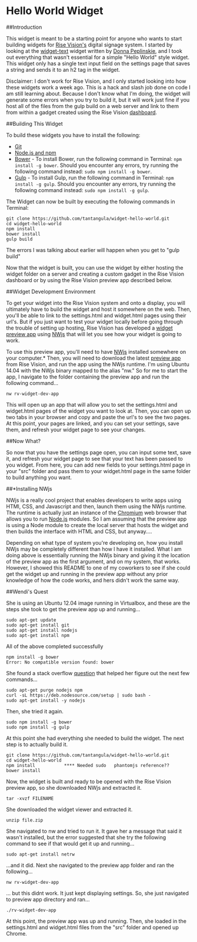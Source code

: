 # Hello World Widget

##Introduction

This widget is meant to be a starting point for anyone who wants to start building widgets for [Rise Vision's](http://www.risevision.com) digital signage system. I started by looking at the [widget-text](https://github.com/Rise-Vision/widget-text) widget written by [Donna Peplinskie](https://github.com/donnapep), and I took out everything that wasn't essential for a simple "Hello World" style widget. This widget only has a single text input field on the settings page that saves a string and sends it to an h2 tag in the widget. 

Disclaimer: I don't work for Rise Vision, and I only started looking into how these widgets work a week ago. This is a hack and slash job done on code I am still learning about. Because I don't know what I'm doing, the widget will generate some errors when you try to build it, but it will work just fine if you host all of the files from the gulp build on a web server and link to them from within a gadget created using the Rise Vision [dashboard](http://rva.risevision.com/).

##Building This Widget

To build these widgets you have to install the following:

- [Git](http://git-scm.com/book/en/v2/Getting-Started-Installing-Git)
- [Node.js and npm](http://blog.nodeknockout.com/post/65463770933/how-to-install-node-js-and-npm)
- [Bower](http://bower.io/#install-bower) - To install Bower, run the following command in Terminal: `npm install -g bower`. Should you encounter any errors, try running the following command instead: `sudo npm install -g bower`.
- [Gulp](https://github.com/gulpjs/gulp/blob/master/docs/getting-started.md) - To install Gulp, run the following command in Terminal: `npm install -g gulp`. Should you encounter any errors, try running the following command instead: `sudo npm install -g gulp`.

The Widget can now be built by executing the following commands in Terminal:
```
git clone https://github.com/tantangula/widget-hello-world.git
cd widget-hello-world
npm install
bower install
gulp build 
```

The errors I was talking about earlier will happen when you get to "gulp build"

Now that the widget is built, you can use the widget by either hosting the widget folder on a server and creating a custom gadget in the Rise Vision dashboard or by using the Rise Vision preview app described below.

##Widget Development Environment 

To get your widget into the Rise Vision system and onto a display, you will ultimately have to build the widget and host it somewhere on the web. Then, you'll be able to link to the settings.html and widget.html pages using their url's. But if you just want to test your widget locally before going through the trouble of setting up hosting, Rise Vision has developed a [widget preview app](http://192.254.220.36/~rvi/widget-preview/) using [NWjs](http://nwjs.io/) that will let you see how your widget is going to work.

To use this preview app, you'll need to have [NWjs](http://dl.nwjs.io/v0.12.1/) installed somewhere on your computer.* Then, you will need to download the latest [preview app](http://192.254.220.36/~rvi/widget-preview/) from Rise Vision, and run the app using the NWjs runtime. I'm using Ubuntu 14.04 with the NWjs binary mapped to the alias "nw." So for me to start the app, I navigate to the folder containing the preview app and run the following command...

```
nw rv-widget-dev-app
```

This will open up an app that will allow you to set the settings.html and widget.html pages of the widget you want to look at. Then, you can open up two tabs in your browser and copy and paste the url's to see the two pages. At this point, your pages are linked, and you can set your settings, save them, and refresh your widget page to see your changes.

##Now What?

So now that you have the settings page open, you can input some text, save it, and refresh your widget page to see that your text has been passed to you widget. From here, you can add new fields to your settings.html page in your "src" folder and pass them to your widget.html page in the same folder to build anything you want. 

##*Installing NWjs

NWjs is a really cool project that enables developers to write apps using HTMl, CSS, and Javascript and then, launch them using the NWjs runtime. The runtime is actually just an instance of the [Chromium](https://www.chromium.org/) web browser that allows you to run [Node.js](https://nodejs.org/) modules. So I am assuming that the preview app is using a Node module to create the local server that hosts the widget and then builds the interface with HTML and CSS, but anyway....

Depending on what type of system you're developing on, how you install NWjs may be completely different than how I have it installed. What I am doing above is essentially running the NWjs binary and giving it the location of the preview app as the first argument, and on my system, that works. However, I showed this README to one of my coworkers to see if she could get the widget up and running in the preview app without any prior knowledge of how the code works, and hers didn't work the same way.

##Wendi's Quest

She is using an Ubuntu 12.04 image running in Virtualbox, and these are the steps she took to get the preview app up and running...

```
sudo apt-get update
sudo apt-get install git
sudo apt-get install nodejs
sudo apt-get install npm
```

All of the above completed successfully

```
npm install -g bower
Error: No compatible version found: bower
```

She found a stack overflow [question](http://stackoverflow.com/questions/12913141/message-failed-to-fetch-from-registry-while-trying-to-install-any-module) that helped her figure out the next few commands...

```
sudo apt-get purge nodejs npm
curl -sL https://deb.nodesource.com/setup | sudo bash -
sudo apt-get install -y nodejs
```

Then, she tried it again.

```
sudo npm install -g bower
sudo npm install -g gulp
```

At this point she had everything she needed to build the widget. The next step is to actually build it.

```
git clone https://github.com/tantangula/widget-hello-world.git
cd widget-hello-world
npm install           **** Needed sudo   phantomjs reference??
bower install
```


Now, the widget is built and ready to be opened with the Rise Vision preview app, so she downloaded NWjs and extracted it.

```
tar -xvzf FILENAME
```

She downloaded the widget viewer and extracted it.

```
unzip file.zip
```

She navigated to nw and tried to run it. It gave her a message that said it wasn't installed, but the error suggested that she try the following command to see if that would get it up and running...

```
sudo apt-get install netrw
```
...and it did. Next she navigated to the preview app folder and ran the following...

```
nw rv-widget-dev-app
```

... but this didnt work. It just kept displaying settings. So, she just navigated to preview app directory and ran...

```
./rv-widget-dev-app
```

At this point, the preview app was up and running. Then, she loaded in the settings.html and widget.html files from the "src" folder and opened up Chrome.
